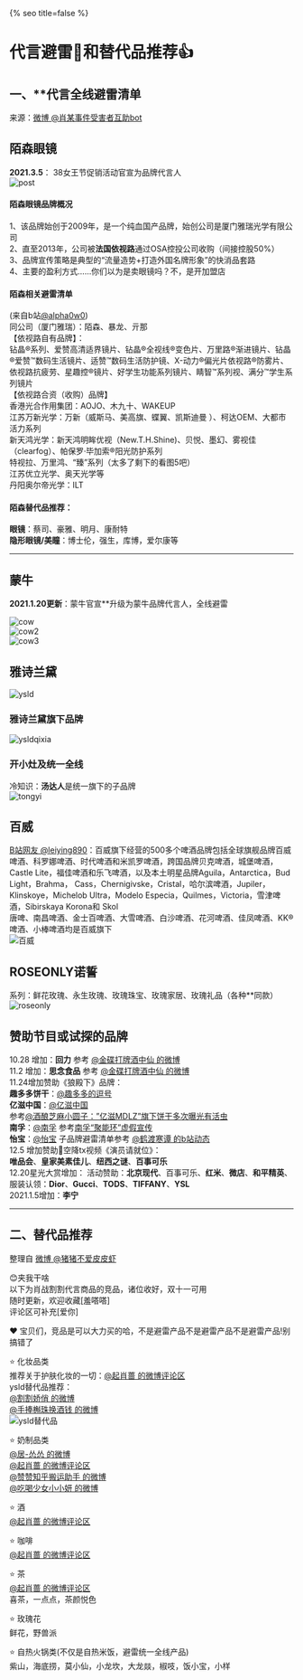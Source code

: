 {% seo title=false %}
# 代言避雷👋和替代品推荐👍

## 一、**代言全线避雷清单   

来源：[微博 @肖某事件受害者互助bot](https://m.weibo.cn/status/4559615717021182)       
## 陌森眼镜    
**2021.3.5**： 38女王节促销活动官宣为品牌代言人     
![post](http://i1.fuimg.com/731395/649009274ee1d182.jpg)        

#### 陌森眼镜品牌概况    
1、该品牌始创于2009年，是一个纯血国产品牌，始创公司是厦门雅瑞光学有限公司     
2、直至2013年，公司被**法国依视路**通过OSA控投公司收购（间接控股50%）    
3、品牌宣传策略是典型的“流量造势+打造外国名牌形象”的快消品套路   
4、主要的盈利方式……你们以为是卖眼镜吗？不，是开加盟店       

#### 陌森相关避雷清单   
(来自b站[@alpha0w0]())     
同公司（厦门雅瑞）：陌森、暴龙、亓那        
【依视路自有品牌】：        
钻晶®系列、爱赞高清适界镜片、钻晶®全视线®变色片、万里路®渐进镜片、钻晶®爱赞™数码生活镜片、适赞™数码生活防护镜、X-动力®偏光片依视路®防雾片、依视路抗疲劳、星趣控®镜片、好学生功能系列镜片、睛智™系列视、满分™学生系列镜片      
【依视路合资（收购）品牌】   
香港光合作用集团：AOJO、木九十、WAKEUP    
江苏万新光学：万新（威斯马、美高旗、蝶翼、凯斯迪曼 ）、柯达OEM、大都市活力系列       
新天鸿光学：新天鸿明眸优视（New.T.H.Shine)、贝悦、墨幻、雾视佳（clearfog）、帕保罗·毕加索®阳光防护系列      
特视拉、万里鸿、“臻”系列（太多了剩下的看图5吧）         
江苏优立光学、奥天光学等         
丹阳奥尔帝光学：ILT      

#### 陌森替代品推荐：    
**眼镜**：蔡司、豪雅、明月、康耐特      
**隐形眼镜/美瞳**：博士伦，强生，库博，爱尔康等     

***     

## 蒙牛      
**2021.1.20更新**：蒙牛官宣\*\*升级为蒙牛品牌代言人，全线避雷      

![cow](http://i2.tiimg.com/731395/a02fd185d2d95c78.jpg)    
![cow2](http://i2.tiimg.com/731395/494935d3f3a31fe2.jpg)      
![cow3](http://i2.tiimg.com/731395/53e695257ec07900.jpg)        
## 雅诗兰黛   

![ysld](http://i2.tiimg.com/731395/a7bfcd1b5f1dae75.jpg)            

### 雅诗兰黛旗下品牌      
![ysldqixia](http://i2.tiimg.com/731395/0ebcfdded04f9e4e.jpg)     
    
### 开小灶及统一全线      
冷知识：**汤达人**是统一旗下的子品牌     
![tongyi](http://i1.fuimg.com/731395/37067a5275f90dcd.png)         
## 百威    
[B站网友 @leiying890](#)：百威旗下经营的500多个啤酒品牌包括全球旗舰品牌百威啤酒、科罗娜啤酒、时代啤酒和米凯罗啤酒，跨国品牌贝克啤酒，城堡啤酒，Castle Lite，福佳啤酒和乐飞啤酒，以及本土明星品牌Aguila，Antarctica，Bud Light，Brahma， Cass，Chernigivske，Cristal，哈尔滨啤酒，Jupiler，Klinskoye，Michelob Ultra，Modelo Especia，Quilmes，Victoria，雪津啤酒，Sibirskaya Korona和 Skol             
唐啤、南昌啤酒、金士百啤酒、大雪啤酒、白沙啤酒、花河啤酒、佳凤啤酒、KK®啤酒、小棒啤酒均是百威旗下       
![百威](http://i2.tiimg.com/731395/060a8ee8f4d03250.png)       

## ROSEONLY诺誓    
系列：鲜花玫瑰、永生玫瑰、玫瑰珠宝、玫瑰家居、玫瑰礼品（各种\*\*同款）      
![roseonly](http://i2.tiimg.com/731395/435fbfd63dab6ee2.png)       

## 赞助节目或试探的品牌    

10.28 增加：**回力**  参考 [@金碟打牌酒中仙 的微博](https://m.weibo.cn/status/4565127972783179)      
11.2 增加：**思念食品**  参考 [@金碟打牌酒中仙 的微博](https://m.weibo.cn/status/4566932932791812)     
11.24增加赞助《狼殿下》品牌：      
**趣多多饼干**：[@趣多多的逗号](https://weibo.com/u/3273854232)    
**亿滋中国**：[@亿滋中国](https://weibo.com/mdlzchina)     
参考[@酒酿芝麻小圆子：”亿滋MDLZ”旗下饼干多次曝光有活虫](https://m.weibo.cn/status/4575141914478514?)    
**南孚**：[@南孚](https://weibo.com/nanfuyouliliang) 参考[南孚“聚能环”虚假宣传](https://m.weibo.cn/status/4575630518391930?)    
**怡宝**：[@怡宝](https://weibo.com/u/3284695437) 子品牌避雷清单参考 [@鹤渡寒谭 的b站动态](https://t.bilibili.com/461531589287633191)      
12.5 增加赞助🥔空降tx视频《演员请就位》：    
**唯品会**、**皇家美素佳儿**、**纽西之谜**、**百事可乐**    
12.20星光大赏增加：
活动赞助：**北京现代**、百事可乐、**红米**、**微店**、**和平精英**、         
服装认领：**Dior**、**Gucci**、**TODS**、**TIFFANY**、**YSL**             
2021.1.5增加：**李宁**       

***  

## 二、替代品推荐    

整理自 [微博 @猪猪不爱皮皮虾](https://m.weibo.cn/7415302407/4559722441869410)          

😊夹我干啥     
以下为肖战割割代言商品的竞品，诸位收好，双十一可用     
随时更新，欢迎收藏[羞嗒嗒]   
评论区可补充[爱你]  

❤️ 宝贝们，竞品是可以大力买的哈，不是避雷产品不是避雷产品不是避雷产品!别搞错了    

⭐ 化妆品类       
推荐关于护肤化妆的一切：[@起肖蔷 的微博评论区](http://t.cn/A62UosGX)       
ysld替代品推荐：      
[@割割娇俏 的微博](http://t.cn/A64XBz5V)      
[@手捧槲珠换酒钱 的微博](http://t.cn/A6bLu605)   
![ysld替代品](http://i2.tiimg.com/731395/869973e3b552f571.jpg)     

⭐ 奶制品类      
[@居-怂怂 的微博](http://t.cn/A6U44Z54)   
[@起肖蔷 的微博评论区](http://t.cn/A6UbIeZK)   
[@赞赞知乎搬运助手 的微博](http://t.cn/A6b9yJUO)     
[@吃喝少女小小妍 的微博](https://m.weibo.cn/status/4571295079729067)     

⭐ 酒         
[@起肖蔷 的微博评论区](http://t.cn/A644u2WF)      

⭐ 咖啡       
[@起肖蔷 的微博评论区](http://t.cn/A644uUf1)      

⭐ 茶      
[@起肖蔷 的微博评论区](http://t.cn/A644gtQ0)      
喜茶，一点点，茶颜悦色     

⭐ 玫瑰花    
鲜花，野兽派     

⭐ 自热火锅类(不仅是自热米饭，避雷统一全线产品)     
紫山，海底捞，莫小仙，小龙坎，大龙燚，椒吱，饭小宝，小样      
